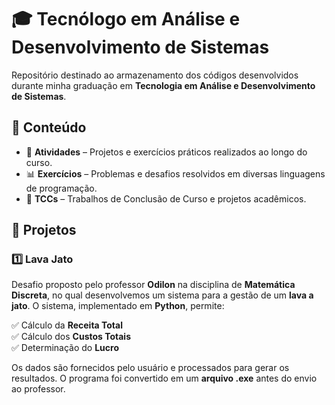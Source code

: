 # 🎓 Tecnólogo em Análise e Desenvolvimento de Sistemas

Repositório destinado ao armazenamento dos códigos desenvolvidos durante minha graduação em **Tecnologia em Análise e Desenvolvimento de Sistemas**.

## 📌 Conteúdo

- 📂 **Atividades** – Projetos e exercícios práticos realizados ao longo do curso.
- 📊 **Exercícios** – Problemas e desafios resolvidos em diversas linguagens de programação.
- 📜 **TCCs** – Trabalhos de Conclusão de Curso e projetos acadêmicos.

## 🚀 Projetos

### 1️⃣ **Lava Jato**

Desafio proposto pelo professor **Odilon** na disciplina de **Matemática Discreta**, no qual desenvolvemos um sistema para a gestão de um **lava a jato**. O sistema, implementado em **Python**, permite:

✅ Cálculo da **Receita Total**  
✅ Cálculo dos **Custos Totais**  
✅ Determinação do **Lucro**  

Os dados são fornecidos pelo usuário e processados para gerar os resultados. O programa foi convertido em um **arquivo .exe** antes do envio ao professor.
